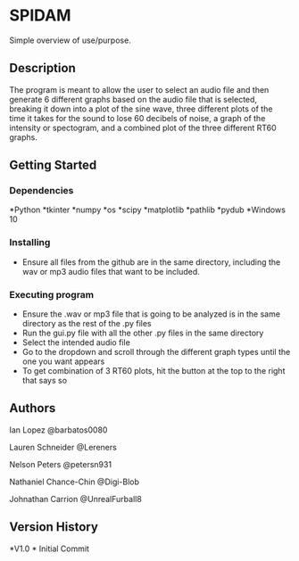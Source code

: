 # SPIDAM

Simple overview of use/purpose.

## Description

The program is meant to allow the user to select an audio file and then generate 6 different graphs based on the audio file that is selected, breaking it down into a plot of the sine wave, three different plots of the time it takes for the sound to lose 60 decibels of noise, a graph of the intensity or spectogram, and a combined plot of the three different RT60 graphs.

## Getting Started

### Dependencies

*Python
*tkinter
*numpy
*os
*scipy
*matplotlib
*pathlib
*pydub
*Windows 10

### Installing

* Ensure all files from the github are in the same directory, including the wav or mp3 audio files that want to be included.

### Executing program

* Ensure the .wav or mp3 file that is going to be analyzed is in the same directory as the rest of the .py files
* Run the gui.py file with all the other .py files in the same directory
* Select the intended audio file
* Go to the dropdown and scroll through the different graph types until the one you want appears
* To get combination of 3 RT60 plots, hit the button at the top to the right that says so

## Authors

Ian Lopez
@barbatos0080

Lauren Schneider
@Lereners

Nelson Peters
@petersn931

Nathaniel Chance-Chin
@Digi-Blob

Johnathan Carrion
@UnrealFurball8


## Version History

*V1.0
    * Initial Commit
